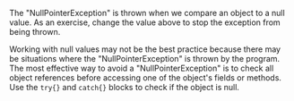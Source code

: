 The "NullPointerException" is thrown when we compare an object to a null value. As an exercise, change the value above to stop the exception from being thrown.

Working with null values may not be the best practice because there may be situations where the "NullPointerException" is thrown by the program. The most effective way to avoid a "NullPointerException" is to check all object references before accessing one of the object's fields or methods. Use the `try{}` and `catch{}` blocks to check if the object is null.


